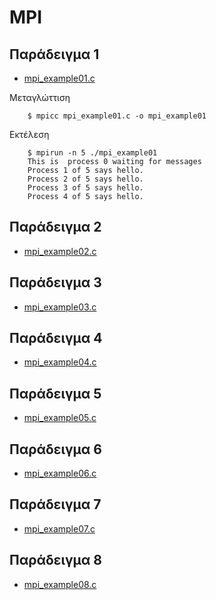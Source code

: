 # MPI

## Παράδειγμα 1

* [mpi_example01.c](mpi_example01.c)

Μεταγλώττιση
```
	$ mpicc mpi_example01.c -o mpi_example01
```

Εκτέλεση
```
	$ mpirun -n 5 ./mpi_example01
	This is  process 0 waiting for messages
	Process 1 of 5 says hello.
	Process 2 of 5 says hello.
	Process 3 of 5 says hello.
	Process 4 of 5 says hello.
```

## Παράδειγμα 2

* [mpi_example02.c](mpi_example02.c)

## Παράδειγμα 3

* [mpi_example03.c](mpi_example03.c)

## Παράδειγμα 4

* [mpi_example04.c](mpi_example04.c)

## Παράδειγμα 5

* [mpi_example05.c](mpi_example05.c)

## Παράδειγμα 6

* [mpi_example06.c](mpi_example06.c)

## Παράδειγμα 7

* [mpi_example07.c](mpi_example07.c)

## Παράδειγμα 8

* [mpi_example08.c](mpi_example08.c)
